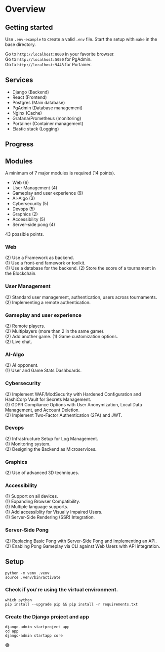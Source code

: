 # Overview

## Getting started
Use `.env-example` to create a valid `.env` file. Start the setup with `make` in the base directory.  

Go to `http://localhost:8000` in your favorite browser.  
Go to `http://localhost:5050` for PgAdmin.  
Go to `http://localhost:9443` for Portainer.  

## Services
- Django (Backend)
- React (Frontend)
- Postgres (Main database)
- PgAdmin (Database management)
- Nginx (Cache)
- Grafana/Prometheus (monitoring)
- Portainer (Container management)
- Elastic stack (Logging)

## Progress

## Modules
A minimum of 7 major modules is required (14 points).  

- Web (6)
- User Management (4)
- Gameplay and user experience (9)
- AI-Algo (3)
- Cybersecurity (5)
- Devops (5)
- Graphics (2)
- Accessibility (5)
- Server-side pong (4)

43 possible points.  

### Web
(2) Use a Framework as backend.  
(1) Use a front-end famework or toolkit.  
(1) Use a database for the backend.
(2) Store the score of a tournament in the Blockchain.

### User Management
(2) Standard user management, authentication, users across tournaments.  
(2) Implementing a remote authentication.

### Gameplay and user experience
(2) Remote players.  
(2) Multiplayers (more than 2 in the same game).  
(2) Add another game.
(1) Game customization options.  
(2) Live chat.  

### AI-Algo
(2) AI opponent.  
(1) User and Game Stats Dashboards.  

### Cybersecurity
(2) Implement WAF/ModSecurity with Hardened Configuration and HashiCorp Vault for Secrets Management.  
(1) GDPR Compliance Options with User Anonymization, Local Data Management, and Account Deletion.  
(2) Implement Two-Factor Authentication (2FA) and JWT.  

### Devops
(2) Infrastructure Setup for Log Management.  
(1) Monitoring system.  
(2) Designing the Backend as Microservices.  

### Graphics
(2) Use of advanced 3D techniques.

### Accessibility
(1) Support on all devices.  
(1) Expanding Browser Compatibility.  
(1) Multiple language supports.  
(1) Add accessiblity for Visually Impaired Users.  
(1) Server-Side Rendering (SSR) Integration.  

### Server-Side Pong
(2) Replacing Basic Pong with Server-Side Pong and Implementing an API.  
(2) Enabling Pong Gameplay via CLI against Web Users with API integration.  

## Setup
`python -m venv .venv`  
`source .venv/bin/activate`  

### Check if you're using the virtual environment.  
`which python`  
`pip install --upgrade pip && pip install -r requirements.txt`  

### Create the Django project and app
`django-admin startproject app`  
`cd app`  
`django-admin startapp core`  

:green_circle:  
